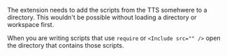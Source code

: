 The extension needs to add the scripts from the TTS somehwere to a directory.
This wouldn't be possible without loading a directory or workspace first.

When you are writing scripts that use `require` or `<Include src="" />` open the directory that contains those scripts.

